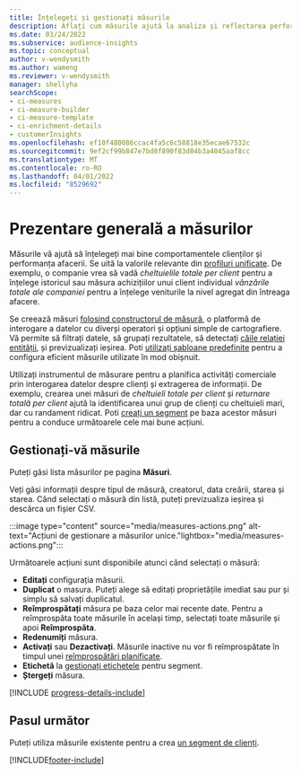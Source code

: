 ```yaml
---
title: Înțelegeți și gestionați măsurile
description: Aflați cum măsurile ajută la analiza și reflectarea performanței afacerii dvs.
ms.date: 03/24/2022
ms.subservice: audience-insights
ms.topic: conceptual
author: v-wendysmith
ms.author: wameng
ms.reviewer: v-wendysmith
manager: shellyha
searchScope:
- ci-measures
- ci-measure-builder
- ci-measure-template
- ci-enrichment-details
- customerInsights
ms.openlocfilehash: ef10f480086ccac4fa5c6c58818e35ecae67532c
ms.sourcegitcommit: 9ef2cf99b847e7bd8f890f83d84b3a4045aaf8cc
ms.translationtype: MT
ms.contentlocale: ro-RO
ms.lasthandoff: 04/01/2022
ms.locfileid: "8529692"
---
```

# <a name="measures-overview"></a>Prezentare generală a măsurilor

Măsurile vă ajută să înțelegeți mai bine comportamentele clienților și performanța afacerii. Se uită la valorile relevante din [profiluri unificate](data-unification.md). De exemplu, o companie vrea să vadă *cheltuielile totale per client* pentru a înțelege istoricul sau măsura achizițiilor unui client individual *vânzările totale ale companiei* pentru a înțelege veniturile la nivel agregat din întreaga afacere.  

Se creează măsuri [folosind constructorul de măsură](measure-builder.md), o platformă de interogare a datelor cu diverși operatori și opțiuni simple de cartografiere. Vă permite să filtrați datele, să grupați rezultatele, să detectați [căile relației entității](relationships.md), și previzualizați ieșirea. Poti [utilizați șabloane predefinite](measure-templates.md) pentru a configura eficient măsurile utilizate în mod obișnuit.

Utilizați instrumentul de măsurare pentru a planifica activități comerciale prin interogarea datelor despre clienți și extragerea de informații. De exemplu, crearea unei măsuri de *cheltuieli totale per client* și *returnare totală per client* ajută la identificarea unui grup de clienți cu cheltuieli mari, dar cu randament ridicat. Poti [creați un segment](segments.md) pe baza acestor măsuri pentru a conduce următoarele cele mai bune acțiuni.

## <a name="manage-your-measures"></a>Gestionați-vă măsurile

Puteți găsi lista măsurilor pe pagina **Măsuri**.

Veți găsi informații despre tipul de măsură, creatorul, data creării, starea și starea. Când selectați o măsură din listă, puteți previzualiza ieșirea și descărca un fișier CSV.

:::image type="content" source="media/measures-actions.png" alt-text="Acțiuni de gestionare a măsurilor unice."lightbox="media/measures-actions.png":::

Următoarele acțiuni sunt disponibile atunci când selectați o măsură:

- **Editați** configurația măsurii.
- **Duplicat** o masura. Puteți alege să editați proprietățile imediat sau pur și simplu să salvați duplicatul.
- **Reîmprospătați** măsura pe baza celor mai recente date. Pentru a reîmprospăta toate măsurile în același timp, selectați toate măsurile și apoi **Reîmprospăta**.
- **Redenumiți** măsura.
- **Activați** sau **Dezactivați**. Măsurile inactive nu vor fi reîmprospătate în timpul unei [reîmprospătări planificate](system.md#schedule-tab).
- **Etichetă** la [gestionați etichetele](work-with-tags-columns.md#manage-tags) pentru segment.
- **Ștergeți** măsura.

[!INCLUDE [progress-details-include](../includes/progress-details-pane.md)]

## <a name="next-step"></a>Pasul următor

Puteți utiliza măsurile existente pentru a crea [un segment de clienți](segments.md).

[!INCLUDE[footer-include](../includes/footer-banner.md)]
